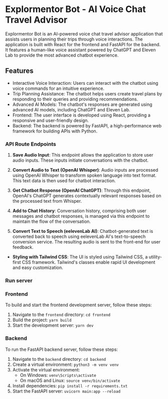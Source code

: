 # Explormentor Bot - AI Voice Chat Travel Advisor

Explormentor Bot is an AI-powered voice chat travel advisor application that assists users in planning their trips through voice interactions. The application is built with React for the frontend and FastAPI for the backend. It features a human-like voice assistant powered by ChatGPT and Eleven Lab to provide the most advanced chatbot experience.

## Features

- Interactive Voice Interaction: Users can interact with the chatbot using voice commands for an intuitive experience.
- Trip Planning Assistance: The chatbot helps users create travel plans by responding to their queries and providing recommendations.
- Advanced AI Models: The chatbot's responses are generated using advanced AI models, including ChatGPT and Eleven Lab.
- Frontend: The user interface is developed using React, providing a responsive and user-friendly design.
- Backend: The backend is powered by FastAPI, a high-performance web framework for building APIs with Python.

### API Route Endpoints

1. **Save Audio Input**: This endpoint allows the application to store user audio inputs. These inputs initiate conversations with the chatbot.

2. **Convert Audio to Text (OpenAI Whisper)**: Audio inputs are processed using OpenAI Whisper to transform spoken language into text format. This text data is then used for chatbot interaction.

3. **Get Chatbot Response (OpenAI ChatGPT)**: Through this endpoint, OpenAI's ChatGPT generates contextually relevant responses based on the processed text from Whisper.

4. **Add to Chat History**: Conversation history, comprising both user messages and chatbot responses, is managed via this endpoint to maintain the flow of the conversation.

5. **Convert Text to Speech (eelevenLab AI)**: Chatbot-generated text is converted back to speech using eelevenLab AI's text-to-speech conversion service. The resulting audio is sent to the front-end for user feedback.

- **Styling with Tailwind CSS**: The UI is styled using Tailwind CSS, a utility-first CSS framework. Tailwind's classes enable rapid UI development and easy customization.

### Run server

### Frontend

To build and start the frontend development server, follow these steps:

1. Navigate to the `frontend` directory: `cd frontend`
2. Build the project: `yarn build`
3. Start the development server: `yarn dev`

### Backend

To run the FastAPI backend server, follow these steps:

1. Navigate to the `backend` directory: `cd backend`
2. Create a virtual environment: `python3 -m venv venv`
3. Activate the virtual environment:
   - On Windows: `venv\Scripts\activate`
   - On macOS and Linux: `source venv/bin/activate`
4. Install dependencies: `pip install -r requirements.txt`
5. Start the FastAPI server: `uvicorn main:app --reload`
